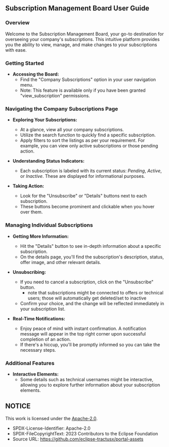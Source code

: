 ## Subscription Management Board User Guide

### Overview

Welcome to the Subscription Management Board, your go-to destination for overseeing your company's subscriptions. This intuitive platform provides you the ability to view, manage, and make changes to your subscriptions with ease.

### Getting Started

- **Accessing the Board:**
  - Find the "Company Subscriptions" option in your user navigation menu.
  - Note: This feature is available only if you have been granted "view_subscription" permissions.

### Navigating the Company Subscriptions Page

- **Exploring Your Subscriptions:** 
  - At a glance, view all your company subscriptions.
  - Utilize the search function to quickly find a specific subscription.
  - Apply filters to sort the listings as per your requirement. For example, you can view only active subscriptions or those pending action.

- **Understanding Status Indicators:** 
  - Each subscription is labeled with its current status: *Pending*, *Active*, or *Inactive*. These are displayed for informational purposes.

- **Taking Action:** 
  - Look for the "Unsubscribe" or "Details" buttons next to each subscription.
  - These buttons become prominent and clickable when you hover over them.

### Managing Individual Subscriptions

- **Getting More Information:**
  - Hit the "Details" button to see in-depth information about a specific subscription.
  - On the details page, you'll find the subscription's description, status, offer image, and other relevant details.

- **Unsubscribing:**
  - If you need to cancel a subscription, click on the "Unsubscribe" button.
    - note that subscriptions might be connected to offers or technical users; those will automatically get deleted/set to inactive
  - Confirm your choice, and the change will be reflected immediately in your subscription list.

- **Real-Time Notifications:** 
  - Enjoy peace of mind with instant confirmation. A notification message will appear in the top right corner upon successful completion of an action.
  - If there's a hiccup, you'll be promptly informed so you can take the necessary steps.

### Additional Features

- **Interactive Elements:** 
  - Some details such as technical usernames might be interactive, allowing you to explore further information about your subscription elements.

## NOTICE

This work is licensed under the [Apache-2.0](https://www.apache.org/licenses/LICENSE-2.0).

- SPDX-License-Identifier: Apache-2.0
- SPDX-FileCopyrightText: 2023 Contributors to the Eclipse Foundation
- Source URL: https://github.com/eclipse-tractusx/portal-assets
